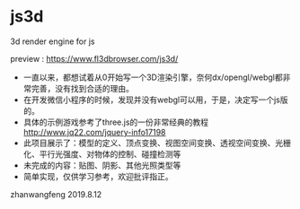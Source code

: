 # js3d
3d render engine for js

preview : https://www.fl3dbrowser.com/js3d/

- 一直以来，都想试着从0开始写一个3D渲染引擎，奈何dx/opengl/webgl都非常完善，没有找到合适的理由。
- 在开发微信小程序的时候，发现并没有webgl可以用，于是，决定写一个js版的。
- 具体的示例游戏参考了three.js的一份非常经典的教程 http://www.jq22.com/jquery-info17198
- 此项目展示了：模型的定义、顶点变换、视图空间变换、透视空间变换、光栅化、平行光强度、对物体的控制、碰撞检测等
- 未完成的内容：贴图、阴影、其他光照类型等
- 简单实现，仅供学习参考，欢迎批评指正。

zhanwangfeng
2019.8.12
